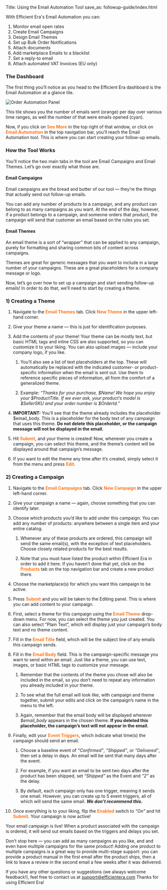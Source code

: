 Title: Using the Email Automation Tool
save_as: followup-guide/index.html

With Efficient Era's Email Automation you can:

1. Monitor email open rates
2. Create Email Campaigns
3. Design Email Themes
4. Set up Bulk Order Notifications
5. Attach documents
6. Add marketplace Emails to a blacklist
7. Set a reply-to email
8. Attach automated VAT Invoices (EU only)

### The Dashboard

The first thing you’ll notice as you head to the Efficient Era dashboard is the Email Automation at a glance tile.

![Order Automation Panel](/images/pages/postorder-panel.png)

This tile shows you the number of emails sent (orange) per day over various time ranges, as well the number of that were emails opened (cyan).

Now, if you click on <font color="FF751A">**See More**</font> in the top right of that window, or click on <font color="FF751A">**Email Automation**</font> in the top navigation bar, you’ll reach the Email Automation tool. This is where you can start creating your follow-up emails.

### How the Tool Works

You’ll notice the two main tabs in the tool are Email Campaigns and Email Themes. Let’s go over exactly what those are.

#### Email Campaigns

Email campaigns are the bread and butter of our tool — they’re the things that actually send out follow-up emails. 

You can add any number of products to a campaign, and any product can belong to as many campaigns as you want. At the end of the day, however, if a product belongs to a campaign, and someone orders that product, the campaign will send that customer an email based on the rules you set.

#### Email Themes

An email theme is a sort of “wrapper” that can be applied to any campaign, purely for formatting and sharing common bits of content across campaigns.

Themes are great for generic messages that you want to include in a large number of your campaigns. These are a great placeholders for a company message or logo.

Now, let’s go over how to set up a campaign and start sending follow-up emails! In order to do that, we’ll need to start by creating a theme.

### 1) Creating a Theme

1. Navigate to the <font color="FF751A">**Email Themes**</font> tab. Click <font color="FF751A">**New Theme**</font> in the upper left-hand corner.

2. Give your theme a name — this is just for identification purposes.

3. Add the contents of your theme! Your theme can be mostly text, but basic HTML tags and inline CSS are also supported, so you can customize it to your liking. You can also upload images — include your company logo, if you like.  
	1. You’ll also see a list of text placeholders at the top. These will automatically be replaced with the indicated customer- or product-specific information when the email is sent out. Use them to reference specific pieces of information, all from the comfort of a generalized theme.  
	
	2. Example: *“Thanks for your purchase, $Name! We hope you enjoy your $ProductTitle. If we ever ask, your product’s model is $SellerSKU and your order number is $OrderId.”*  

4. **IMPORTANT:** You’ll see that the theme already includes the placeholder $email_body. This is a placeholder for the body text of any campaign that uses this theme. **Do not delete this placeholder, or the campaign message will not be displayed in the email.**

5. Hit <font color="FF751A">**Submit**</font>, and your theme is created! Now, whenever you create a campaign, you can select this theme, and the theme’s content will be displayed around that campaign’s message.

6. If you want to edit the theme any time after it’s created, simply select it from the menu and press <font color="FF751A">**Edit**</font>.

### 2) Creating a Campaign

1. Navigate to the <font color="FF751A">**Email Campaigns**</font> tab. Click <font color="FF751A">**New Campaign**</font> in the upper left-hand corner.

2. Give your campaign a name — again, choose something that you can identify later.

3. Choose which products you’d like to add under this campaign. You can add any number of products: anywhere between a single item and your entire catalog.  
	1. Whenever any of these products are ordered, this campaign will send the same email(s), with the exception of text placeholders. Choose closely related products for the best results.  
	
	2. Note that you must have listed the product within Efficient Era in order to add it here. If you haven’t done that yet, click on the <font color="FF751A">**Products**</font> tab on the top navigation bar and create a new product there.

4. Choose the marketplace(s) for which you want this campaign to be active.

5. Press <font color="FF751A">**Submit**</font> and you will be taken to the Editing panel. This is where you can add content to your campaign.

6. First, select a theme for this campaign using the <font color="FF751A">**Email Theme**</font> drop-down menu. For now, you can select the theme you just created. You can also select “Plain Text”, which will display just your campaign’s body text and no theme content.

7. Fill in the <font color="FF751A">**Email Title**</font> field, which will be the subject line of any emails this campaign sends.

8. Fill in the <font color="FF751A">**Email Body**</font> field. This is the campaign-specific message you want to send within an email. Just like a theme, you can use text, images, or basic HTML tags to customize your message.  

	1. Remember that the contents of the theme you chose will also be included in the email, so you don’t need to repeat any information you already included in your theme.  
	
	2. To see what the full email will look like, with campaign and theme together, submit your edits and click on the campaign’s name in the menu to the left.
	  
	3. Again, remember that the email body will be displayed wherever *$email_body* appears in the chosen theme. **If you deleted this placeholder, the campaign’s text will not appear in the email.**
	
9. Finally, edit your <font color="FF751A">**Event Triggers**</font>, which indicate what time(s) the campaign should send an email. 
 
	1. Choose a baseline event of *“Confirmed”*, *“Shipped”*, or *“Delivered”*, then set a delay in days. An email will be sent that many days after the event.  
	
	2. For example, if you want an email to be sent two days after the product has been shipped, set *“Shipped”* as the Event and *“2”* as the delay.
  
	3. By default, each campaign only has one trigger, meaning it sends one email. However, you can create up to 5 event triggers, all of which will send the same email. ***We don’t recommend this.*** 
	
10. Once everything is to your liking, flip the <font color="FF751A">**Enabled**</font> switch to *“On”* and hit <font color="FF751A">**Submit**</font>. Your campaign is now active!

Your email campaign is live! When a product associated with the campaign is ordered, it will send out emails based on the triggers and delays you set.  

Don’t stop here — you can add as many campaigns as you like, and and even have multiple campaigns for the same product! Adding one product to multiple campaigns is a great way to provide multi-stage support: you can provide a product manual in the first email after the product ships, then a link to leave a review in the second email a few weeks after it was delivered. 

If you have any other questions or suggestions (we always welcome feedback!), feel free to contact us at [support@efficientera.com](mailto:support@efficientera.com) Thanks for using Efficient Era!
